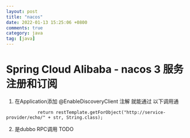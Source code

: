 ```yaml
---
layout: post
title: "nacos"
date: 2022-01-13 15:25:06 +0800
comments: true
category: java
tag: [java]
---
```




#  Spring Cloud Alibaba - nacos 3 服务注册和订阅


1. 在Application添加 @EnableDiscoveryClient 注解 就能通过 以下调用通
```
            return restTemplate.getForObject("http://service-provider/echo/" + str, String.class);

```

2. 是dubbo RPC调用 TODO

```

```



